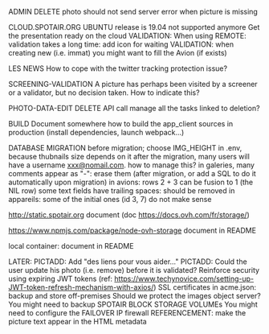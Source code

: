 ADMIN
	DELETE photo should not send server error when picture is missing

CLOUD.SPOTAIR.ORG
	UBUNTU release is 19.04 not supported anymore
	Get the presentation ready on the cloud
	VALIDATION: When using REMOTE: validation takes a long time: add icon for waiting
	VALIDATION: when creating new (i.e. immat) you might want to fill the Avion (if exists)
	
LES NEWS
	How to cope with the twitter tracking protection issue?

SCREENING-VALIDATION
	A picture has perhaps been visited by a screener or a validator, but no decision taken. How to indicate this?

PHOTO-DATA-EDIT
	DELETE API call manage all the tasks linked to deletion?

BUILD
	Document somewhere how to build the app_client sources in production (install dependencies, launch webpack...)


	
DATABASE MIGRATION
	before migration; choose IMG_HEIGHT in .env, because thubnails size depends on it
	after the migration, many users will have a username xxx@nomail.com. how to manage this?
	in galeries, many comments appear as "-": erase them (after migration, or add a SQL to do it automatically upon migration)
	in avions: rows 2 + 3 can be fusion to 1 (the NIL row)
	some text fields have trailing spaces: should be removed
	in appareils: some of the initial ones (id 3, 7) do not make sense
	
http://static.spotair.org
	document
	(doc https://docs.ovh.com/fr/storage/)

https://www.npmjs.com/package/node-ovh-storage
	document in README

local container:
	document in README
	
LATER:
	PICTADD: 	Add "des liens pour vous aider..."
	PICTADD: Could the user update his photo (i.e. remove) before it is validated?
	Reinforce security using expiring JWT tokens (ref: https://www.techynovice.com/setting-up-JWT-token-refresh-mechanism-with-axios/)
	SSL certificates in acme.json: backup and store off-premises
	Should we protect the images object server?
	You might need to backup SPOTAIR BLOCK STORAGE VOLUMEs
	You might need to configure the FAILOVER IP firewall
	REFERENCEMENT: make the picture text appear in the HTML metadata
	


